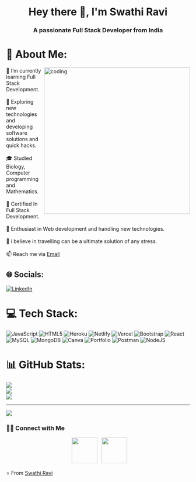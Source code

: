 <h1 align="center">Hey there 👋, I'm Swathi Ravi</h1>
<h3 align="center">A passionate Full Stack Developer from India</h3>

# 💫 About Me:
<img align="right" alt="coding" width="400" src="https://encrypted-tbn0.gstatic.com/images?q=tbn:ANd9GcSBT9rAF0sZcEFEs9AFc0SlgUoomKeUZ87OsA&usqp=CAU">
🔭   I’m currently learning Full Stack Development.<br><br>🤔   Exploring new technologies and developing software solutions and quick hacks.<br><br>🎓   Studied Biology, Computer programming and Mathematics.<br><br>💼   Certified In Full Stack Development.<br><br>🌱   Enthusiast in Web development and handling new technologies.<br><br> 🚗  i believe in travelling can be a ultimate solution of any stress.<br><br> 📫 Reach me via <a href = "mailto: swathiit01@gmail.com">Email</a><br> 


## 🌐 Socials:
[![LinkedIn](https://img.shields.io/badge/LinkedIn-%230077B5.svg?logo=linkedin&logoColor=white)](https://linkedin.com/in/https://www.linkedin.com/in/swathi-ravi-28hemi/) 

# 💻 Tech Stack:
![JavaScript](https://img.shields.io/badge/javascript-%23323330.svg?style=flat&logo=javascript&logoColor=%23F7DF1E) ![HTML5](https://img.shields.io/badge/html5-%23E34F26.svg?style=flat&logo=html5&logoColor=white) ![Heroku](https://img.shields.io/badge/heroku-%23430098.svg?style=flat&logo=heroku&logoColor=white) ![Netlify](https://img.shields.io/badge/netlify-%23000000.svg?style=flat&logo=netlify&logoColor=#00C7B7) ![Vercel](https://img.shields.io/badge/vercel-%23000000.svg?style=flat&logo=vercel&logoColor=white) ![Bootstrap](https://img.shields.io/badge/bootstrap-%23563D7C.svg?style=flat&logo=bootstrap&logoColor=white) ![React](https://img.shields.io/badge/react-%2320232a.svg?style=flat&logo=react&logoColor=%2361DAFB) ![MySQL](https://img.shields.io/badge/mysql-%2300f.svg?style=flat&logo=mysql&logoColor=white) ![MongoDB](https://img.shields.io/badge/MongoDB-%234ea94b.svg?style=flat&logo=mongodb&logoColor=white) ![Canva](https://img.shields.io/badge/Canva-%2300C4CC.svg?style=flat&logo=Canva&logoColor=white) ![Portfolio](https://img.shields.io/badge/Portfolio-%23000000.svg?style=flat&logo=firefox&logoColor=#FF7139) ![Postman](https://img.shields.io/badge/Postman-FF6C37?style=flat&logo=postman&logoColor=white) ![NodeJS](https://img.shields.io/badge/node.js-6DA55F?style=flat&logo=node.js&logoColor=white)
# 📊 GitHub Stats:
![](https://github-readme-stats.vercel.app/api?username=swathiravi-vh&theme=dark&hide_border=false&include_all_commits=true&count_private=false)<br/>
![](https://github-readme-streak-stats.herokuapp.com/?user=swathiravi-vh&theme=dark&hide_border=false)<br/>
![](https://github-readme-stats.vercel.app/api/top-langs/?username=swathiravi-vh&theme=dark&hide_border=false&include_all_commits=true&count_private=false&layout=compact)

---
[![](https://visitcount.itsvg.in/api?id=swathiravi-vh&icon=2&color=0)](https://visitcount.itsvg.in)

<!-- Proudly created with GPRM ( https://gprm.itsvg.in ) -->

<h3> 🤝🏻 Connect with Me </h3>

<p align="center">
 &nbsp; <a href="https://www.linkedin.com/in/swathi-ravi-28hemi/" target="_blank" rel="noopener noreferrer"><img    src="https://img.icons8.com/plasticine/100/000000/linkedin.png" width="70" /></a>
&nbsp; <a href="mailto:swathiit01@gmail.com" target="_blank" rel="noopener noreferrer"><img src="https://img.icons8.com/plasticine/100/000000/gmail.png"  width="70" /></a>
</p>

⭐️ From [Swathi Ravi](https://github.com/swathiravi-vh)
